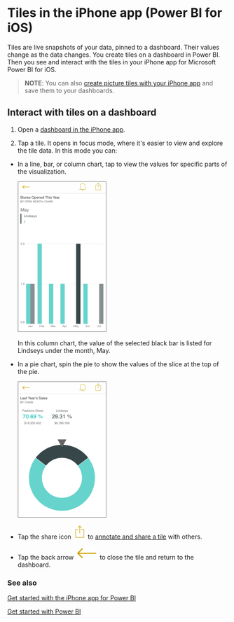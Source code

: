 <properties 
   pageTitle="Tiles in the iPhone app"
   description="Tiles in the iPhone app (Power BI for iOS)"
   services="powerbi" 
   documentationCenter="" 
   authors="maggiesMSFT" 
   manager="mblythe" 
   editor=""
   tags=""/>
 
<tags
   ms.service="powerbi"
   ms.devlang="NA"
   ms.topic="article"
   ms.tgt_pltfrm="NA"
   ms.workload="powerbi"
   ms.date="11/17/2015"
   ms.author="maggies"/>

# Tiles in the iPhone app (Power BI for iOS)

Tiles are live snapshots of your data, pinned to a dashboard. Their values change as the data changes. You create tiles on a dashboard in Power BI. Then you see and interact with the tiles in your iPhone app for Microsoft Power BI for iOS.

>**NOTE**: You can also [create picture tiles with your iPhone app](powerbi-mobile-picture-tiles-in-the-iphone-app) and save them to your dashboards.

## Interact with tiles on a dashboard

1.  Open a [dashboard in the iPhone app](powerbi-mobile-dashboards-in-the-iphone-app.md).

2.  Tap a tile. It opens in focus mode, where it's easier to view and explore the tile data. In this mode you can:

-   In a line, bar, or column chart, tap to view the values for specific parts of the visualization.

    ![](media/powerbi-mobile-tiles-in-the-iphone-app/PBI_iPhone_ColTile2.png)

    In this column chart, the value of the selected black bar is listed for Lindseys under the month, May.  

-   In a pie chart, spin the pie to show the values of the slice at the top of the pie.

    ![](media/powerbi-mobile-tiles-in-the-iphone-app/PBI_iPhone_PieTileNew.png)

-   Tap the share icon ![](media/powerbi-mobile-tiles-in-the-iphone-app/PBI_iPhoneShareTileIconNoBorder.png) to [annotate and share a tile](powerbi-mobile-annotate-and-share-a-tile-from-the-iphone-app.md) with others.

-   Tap the back arrow ![](media/powerbi-mobile-tiles-in-the-iphone-app/PBI_iPhoneBackArrowIcon.png) to close the tile and return to the dashboard.

### See also

[Get started with the iPhone app for Power BI](powerbi-mobile-ipad-app-get-started.md)

[Get started with Power BI](powerbi-service-get-started.md)
